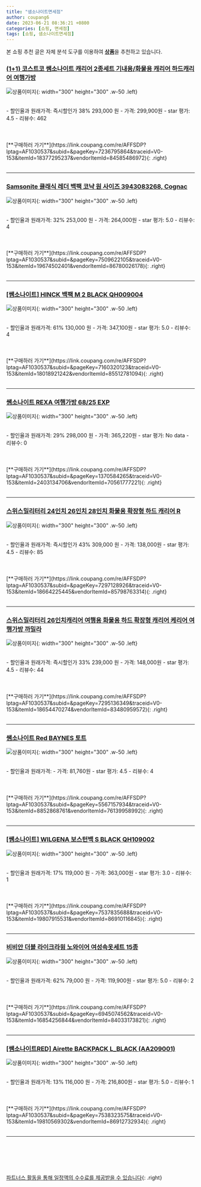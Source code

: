 ```yaml
---
title: "샘소나이트면세점"
author: coupang6
date: 2023-06-21 08:36:21 +0800
categories: [쇼핑, 면세점]
tags: [쇼핑, 샘소나이트면세점]
---
```


본 쇼핑 추천 글은 자체 분석 도구를 이용하여 [**상품**](https://link.coupang.com/a/bao1ui)을 추천하고 있습니다.

### [(1+1) 코스트코 쌤소나이트 캐리어 2종세트 기내용/화물용 캐리어 하드캐리어 여행가방](https://link.coupang.com/re/AFFSDP?lptag=AF1030537&subid=&pageKey=7236795864&traceid=V0-153&itemId=18377295237&vendorItemId=84585486972)

![상품이미지](https://thumbnail7.coupangcdn.com/thumbnails/remote/230x230ex/image/vendor_inventory/bbfd/137e6945008eccb9b24d99d3b54ed6a5bb899665580c73a1fbc8a761110f.jpg){: width="300" height="300" .w-50 .left}


<br>
- 할인율과 원래가격: 즉시할인가 38%  293,000   원
- 가격: 299,900원
- star 평가: 4.5
- 리뷰수: 462
<br>
<br>
<br>
<br>
[**구매하러 가기**](https://link.coupang.com/re/AFFSDP?lptag=AF1030537&subid=&pageKey=7236795864&traceid=V0-153&itemId=18377295237&vendorItemId=84585486972){: .right}
<br>
<br>

---

### [Samsonite 클래식 레더 백팩 코냑 원 사이즈 3943083268, Cognac](https://link.coupang.com/re/AFFSDP?lptag=AF1030537&subid=&pageKey=7509622105&traceid=V0-153&itemId=19674502401&vendorItemId=86780026178)

![상품이미지](https://thumbnail8.coupangcdn.com/thumbnails/remote/230x230ex/image/vendor_inventory/d4fa/8cab6b063aa3d59d3115eea9a28f70978522cd1e5be153ee33ab41f85775.jpg){: width="300" height="300" .w-50 .left}


<br>
- 할인율과 원래가격: 32%  253,000   원
- 가격: 264,000원
- star 평가: 5.0
- 리뷰수: 4
<br>
<br>
<br>
<br>
[**구매하러 가기**](https://link.coupang.com/re/AFFSDP?lptag=AF1030537&subid=&pageKey=7509622105&traceid=V0-153&itemId=19674502401&vendorItemId=86780026178){: .right}
<br>
<br>

---

### [[쌤소나이트] HINCK 백팩 M 2 BLACK QH009004](https://link.coupang.com/re/AFFSDP?lptag=AF1030537&subid=&pageKey=7160320123&traceid=V0-153&itemId=18018921242&vendorItemId=85512781094)

![상품이미지](https://thumbnail10.coupangcdn.com/thumbnails/remote/230x230ex/image/vendor_inventory/e332/c2b059f1bfe622cea129887ef97e285d5875f5a773f224cad418b0239556.jpg){: width="300" height="300" .w-50 .left}


<br>
- 할인율과 원래가격: 61%  130,000   원
- 가격: 347,100원
- star 평가: 5.0
- 리뷰수: 4
<br>
<br>
<br>
<br>
[**구매하러 가기**](https://link.coupang.com/re/AFFSDP?lptag=AF1030537&subid=&pageKey=7160320123&traceid=V0-153&itemId=18018921242&vendorItemId=85512781094){: .right}
<br>
<br>

---

### [쌤소나이트 REXA 여행가방 68/25 EXP](https://link.coupang.com/re/AFFSDP?lptag=AF1030537&subid=&pageKey=1370584265&traceid=V0-153&itemId=2403134706&vendorItemId=70561777221)

![상품이미지](https://thumbnail10.coupangcdn.com/thumbnails/remote/230x230ex/image/retail/images/2020/03/17/19/5/1c4ee6a4-e46a-46fc-bf2d-1b5a795713d4.jpg){: width="300" height="300" .w-50 .left}


<br>
- 할인율과 원래가격: 29%  298,000   원
- 가격: 365,220원
- star 평가: No data
- 리뷰수: 0
<br>
<br>
<br>
<br>
[**구매하러 가기**](https://link.coupang.com/re/AFFSDP?lptag=AF1030537&subid=&pageKey=1370584265&traceid=V0-153&itemId=2403134706&vendorItemId=70561777221){: .right}
<br>
<br>

---

### [스위스밀리터리 24인치 26인치 28인치 화물용 확장형 하드 캐리어 R](https://link.coupang.com/re/AFFSDP?lptag=AF1030537&subid=&pageKey=7297128926&traceid=V0-153&itemId=18664225445&vendorItemId=85798763314)

![상품이미지](https://thumbnail6.coupangcdn.com/thumbnails/remote/230x230ex/image/vendor_inventory/6af7/189ba843030dc1bcfc4e29e68cc9f02c69295e6e396b7207e83847b59332.jpg){: width="300" height="300" .w-50 .left}


<br>
- 할인율과 원래가격: 즉시할인가 43%  309,000   원
- 가격: 138,000원
- star 평가: 4.5
- 리뷰수: 85
<br>
<br>
<br>
<br>
[**구매하러 가기**](https://link.coupang.com/re/AFFSDP?lptag=AF1030537&subid=&pageKey=7297128926&traceid=V0-153&itemId=18664225445&vendorItemId=85798763314){: .right}
<br>
<br>

---

### [스위스밀리터리 26인치캐리어 여행용 화물용 하드 확장형 캐리어 케리어 여행가방 까밀라](https://link.coupang.com/re/AFFSDP?lptag=AF1030537&subid=&pageKey=7295136349&traceid=V0-153&itemId=18654470274&vendorItemId=83480959572)

![상품이미지](https://thumbnail9.coupangcdn.com/thumbnails/remote/230x230ex/image/vendor_inventory/8f9c/6a41a2b7a6863d7851ed5e07912fde77a1a9b5b5ca19c2562e0fba8f29da.jpg){: width="300" height="300" .w-50 .left}


<br>
- 할인율과 원래가격: 즉시할인가 33%  239,000   원
- 가격: 148,000원
- star 평가: 4.5
- 리뷰수: 44
<br>
<br>
<br>
<br>
[**구매하러 가기**](https://link.coupang.com/re/AFFSDP?lptag=AF1030537&subid=&pageKey=7295136349&traceid=V0-153&itemId=18654470274&vendorItemId=83480959572){: .right}
<br>
<br>

---

### [쌤소나이트 Red BAYNES 토트](https://link.coupang.com/re/AFFSDP?lptag=AF1030537&subid=&pageKey=5567157934&traceid=V0-153&itemId=8852868761&vendorItemId=76139958992)

![상품이미지](https://thumbnail6.coupangcdn.com/thumbnails/remote/230x230ex/image/retail/images/54490062895532-374f9a03-4add-4a36-9872-df659b2c6c32.jpg){: width="300" height="300" .w-50 .left}


<br>
- 할인율과 원래가격: 
- 가격: 81,760원
- star 평가: 4.5
- 리뷰수: 4
<br>
<br>
<br>
<br>
[**구매하러 가기**](https://link.coupang.com/re/AFFSDP?lptag=AF1030537&subid=&pageKey=5567157934&traceid=V0-153&itemId=8852868761&vendorItemId=76139958992){: .right}
<br>
<br>

---

### [[쌤소나이트] WILGENA 보스턴백 S BLACK QH109002](https://link.coupang.com/re/AFFSDP?lptag=AF1030537&subid=&pageKey=7537835688&traceid=V0-153&itemId=19807915531&vendorItemId=86910116845)

![상품이미지](https://thumbnail9.coupangcdn.com/thumbnails/remote/230x230ex/image/vendor_inventory/b133/e88ce3dd9a88e0f6867e1da1e098ab9bfe5ba7b451e6b7204b761fdb7e03.jpg){: width="300" height="300" .w-50 .left}


<br>
- 할인율과 원래가격: 17%  119,000   원
- 가격: 363,000원
- star 평가: 3.0
- 리뷰수: 1
<br>
<br>
<br>
<br>
[**구매하러 가기**](https://link.coupang.com/re/AFFSDP?lptag=AF1030537&subid=&pageKey=7537835688&traceid=V0-153&itemId=19807915531&vendorItemId=86910116845){: .right}
<br>
<br>

---

### [비비안 더블 라이크라윙 노와이어 여성속옷세트 15종](https://link.coupang.com/re/AFFSDP?lptag=AF1030537&subid=&pageKey=6945074562&traceid=V0-153&itemId=16854256844&vendorItemId=84033173821)

![상품이미지](https://thumbnail9.coupangcdn.com/thumbnails/remote/230x230ex/image/vendor_inventory/fc7e/1cb131cb788dd6b2ddb5d445d492b50d2c7d5bc47b7876744c0270ce763d.jpg){: width="300" height="300" .w-50 .left}


<br>
- 할인율과 원래가격: 62%  79,000   원
- 가격: 119,900원
- star 평가: 5.0
- 리뷰수: 2
<br>
<br>
<br>
<br>
[**구매하러 가기**](https://link.coupang.com/re/AFFSDP?lptag=AF1030537&subid=&pageKey=6945074562&traceid=V0-153&itemId=16854256844&vendorItemId=84033173821){: .right}
<br>
<br>

---

### [[쌤소나이트RED] Airette BACKPACK L_BLACK (AA209001)](https://link.coupang.com/re/AFFSDP?lptag=AF1030537&subid=&pageKey=7538323575&traceid=V0-153&itemId=19810569302&vendorItemId=86912732934)

![상품이미지](https://thumbnail6.coupangcdn.com/thumbnails/remote/230x230ex/image/vendor_inventory/b186/0777d9de63fd8546cf0d69f190efd7a39eb358c69a42c762237f55883b18.jpg){: width="300" height="300" .w-50 .left}


<br>
- 할인율과 원래가격: 13%  116,000   원
- 가격: 216,800원
- star 평가: 5.0
- 리뷰수: 1
<br>
<br>
<br>
<br>
[**구매하러 가기**](https://link.coupang.com/re/AFFSDP?lptag=AF1030537&subid=&pageKey=7538323575&traceid=V0-153&itemId=19810569302&vendorItemId=86912732934){: .right}
<br>
<br>

---
<br><br><br><br><br> [파트너스 활동을 통해 일정액의 수수료를 제공받을 수 있습니다](https://link.coupang.com/a/bao1ui){: .right}